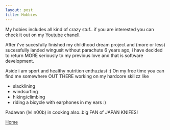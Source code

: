 ```yaml
---
layout: post
title: Hobbies
---
```

My hobies includes all kind of crazy stuf.. 
if you are interested you can check it out on my [Youtube](https://www.youtube.com/channel/UCEX5HdbTHiak9DOg4NzSy6w) chanell.


After i've sucesfully finished my childhood dream project and (more or less) 
sucessfully landed wingusit without parachute 6 years ago, 
i have decided to return MORE seriously to my previous love and that is software development.

Aside i am sport and healthy nutrition enthuziast :)
On my free time you can find me somewhere OUT THERE working on my hardcore skillzz like
* slacklining 
* windsurfing
* hiking/climbing 
* riding a bicycle with earphones in my ears :)

Padawan (lvl n00b) in cooking also..big FAN of JAPAN KNIFES!

[Home](/index.html)
